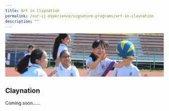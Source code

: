 ```yaml
---
title: Art in Claynation
permalink: /our-ij-experience/signature-programs/art-in-claynation
description: ""
---
```

![](/images/subpage.jpg)


## Claynation

Coming soon......